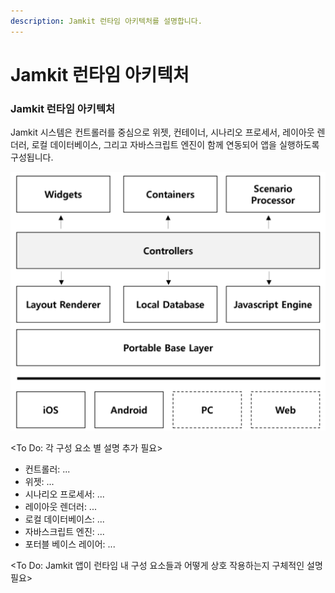 ```yaml
---
description: Jamkit 런타임 아키텍처를 설명합니다.
---
```


# Jamkit 런타임 아키텍처

### Jamkit 런타임 아키텍처

Jamkit 시스템은 컨트롤러를 중심으로 위젯, 컨테이너, 시나리오 프로세서, 레이아웃 렌더러, 로컬 데이터베이스, 그리고 자바스크립트 엔진이 함께 연동되어 앱을 실행하도록 구성됩니다.

![](images/architecture.png)

&lt;To Do: 각 구성 요소 별 설명 추가 필요&gt;

* 컨트롤러: ...
* 위젯: ...
* 시나리오 프로세서: ...
* 레이아웃 렌더러: ...
* 로컬 데이터베이스: ...
* 자바스크립트 엔진: ...
* 포터블 베이스 레이어: ...

&lt;To Do: Jamkit 앱이 런타임 내 구성 요소들과 어떻게 상호 작용하는지 구체적인 설명 필요&gt;
